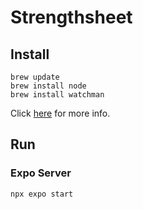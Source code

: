 # Strengthsheet

## Install

```
brew update
brew install node
brew install watchman
```

Click [here](https://reactnative.dev/docs/environment-setup) for more info.

## Run

### Expo Server

```
npx expo start
```
